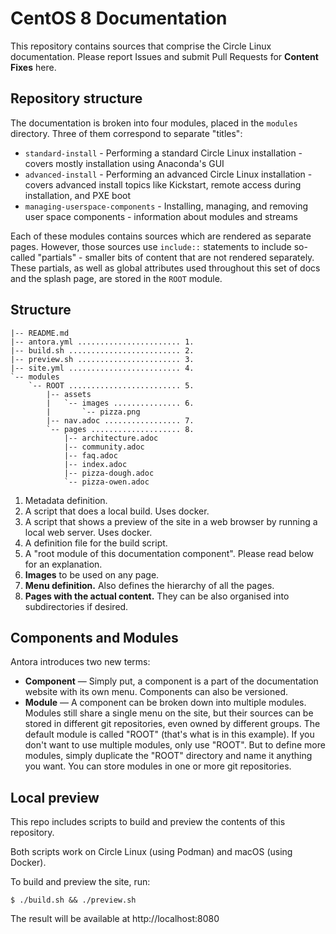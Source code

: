 # CentOS 8 Documentation

This repository contains sources that comprise the Circle Linux documentation.
Please report Issues and submit Pull Requests for **Content Fixes** here.


## Repository structure

The documentation is broken into four modules, placed in the `modules` directory.
Three of them correspond to separate "titles":

* `standard-install` - Performing a standard Circle Linux installation - covers mostly installation using Anaconda's GUI
* `advanced-install` - Performing an advanced Circle Linux installation - covers advanced install topics like Kickstart, remote access during installation, and PXE boot
* `managing-userspace-components` - Installing, managing, and removing user space components - information about modules and streams

Each of these modules contains sources which are rendered as separate pages. However, those sources use `include::` statements to include so-called "partials" - smaller bits of content that are not rendered separately. These partials, as well as global attributes used throughout this set of docs and the splash page, are stored in the `ROOT` module.

## Structure

```
|-- README.md
|-- antora.yml ....................... 1.
|-- build.sh ......................... 2.
|-- preview.sh ....................... 3.
|-- site.yml ......................... 4.
`-- modules
    `-- ROOT ......................... 5.
        |-- assets
        |   `-- images ............... 6.
        |       `-- pizza.png
        |-- nav.adoc ................. 7.
        `-- pages .................... 8.
            |-- architecture.adoc
            |-- community.adoc
            |-- faq.adoc
            |-- index.adoc
            |-- pizza-dough.adoc
            `-- pizza-owen.adoc
```

1. Metadata definition.
2. A script that does a local build. Uses docker.
3. A script that shows a preview of the site in a web browser by running a local web server. Uses docker.
4. A definition file for the build script.
5. A "root module of this documentation component". Please read below for an explanation.
6. **Images** to be used on any page.
7. **Menu definition.** Also defines the hierarchy of all the pages.
8. **Pages with the actual content.** They can be also organised into subdirectories if desired.

## Components and Modules

Antora introduces two new terms:

* **Component** — Simply put, a component is a part of the documentation website with its own menu. Components can also be versioned. 
* **Module** — A component can be broken down into multiple modules. Modules still share a single menu on the site, but their sources can be stored in different git repositories, even owned by different groups. The default module is called "ROOT" (that's what is in this example). If you don't want to use multiple modules, only use "ROOT". But to define more modules, simply duplicate the "ROOT" directory and name it anything you want. You can store modules in one or more git repositories.

## Local preview

This repo includes scripts to build and preview the contents of this repository.

Both scripts work on Circle Linux (using Podman) and macOS (using Docker).

To build and preview the site, run:

```
$ ./build.sh && ./preview.sh
```

The result will be available at http://localhost:8080
